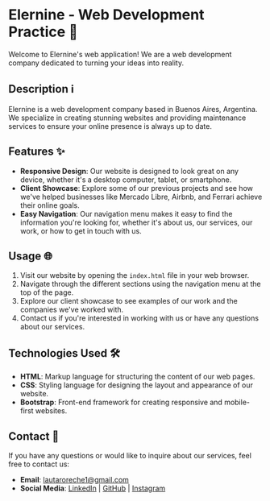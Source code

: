 # Elernine - Web Development Practice 🚀

Welcome to Elernine's web application! We are a web development company dedicated to turning your ideas into reality.

## Description ℹ️

Elernine is a web development company based in Buenos Aires, Argentina. We specialize in creating stunning websites and providing maintenance services to ensure your online presence is always up to date.

## Features ✨

- **Responsive Design**: Our website is designed to look great on any device, whether it's a desktop computer, tablet, or smartphone.
- **Client Showcase**: Explore some of our previous projects and see how we've helped businesses like Mercado Libre, Airbnb, and Ferrari achieve their online goals.
- **Easy Navigation**: Our navigation menu makes it easy to find the information you're looking for, whether it's about us, our services, our work, or how to get in touch with us.

## Usage 🌐

1. Visit our website by opening the `index.html` file in your web browser.
2. Navigate through the different sections using the navigation menu at the top of the page.
3. Explore our client showcase to see examples of our work and the companies we've worked with.
4. Contact us if you're interested in working with us or have any questions about our services.

## Technologies Used 🛠️

- **HTML**: Markup language for structuring the content of our web pages.
- **CSS**: Styling language for designing the layout and appearance of our website.
- **Bootstrap**: Front-end framework for creating responsive and mobile-first websites.

## Contact 📧

If you have any questions or would like to inquire about our services, feel free to contact us:

- **Email**: lautaroreche1@gmail.com
- **Social Media**: [LinkedIn](https://www.linkedin.com/in/lautaroreche/) | [GitHub](https://github.com/lautaroreche) | [Instagram](https://www.instagram.com/lautaroreche/)
